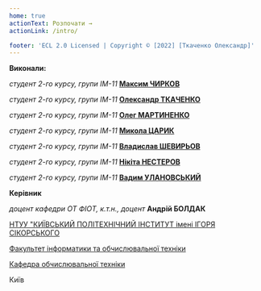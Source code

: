 ```yaml
---
home: true
actionText: Розпочати →
actionLink: /intro/

footer: 'ECL 2.0 Licensed | Copyright © [2022] [Ткаченко Олександр]'
---
```


**Виконали:**

_студент 2-го курсу, групи ІМ-11_<span padding-right:5em></span> **[Максим ЧИРКОВ](https://t.me/maxchyrkov)**

_студент 2-го курсу, групи ІМ-11_<span padding-right:5em></span> **[Олександр ТКАЧЕНКО](https://t.me/alexander_pixel)**

_студент 2-го курсу, групи ІМ-11_<span padding-right:5em></span> **[Олег МАРТИНЕНКО](https://t.me/olegoofy)**

_студент 2-го курсу, групи ІМ-11_<span padding-right:5em></span> **[Микола ЦАРИК](https://t.me/Ts4ryk)**

_студент 2-го курсу, групи ІМ-11_<span padding-right:5em></span> **[Владислав ШЕВИРЬОВ](https://t.me/o_g_vlad)**

_студент 2-го курсу, групи ІМ-11_<span padding-right:5em></span> **[Нікіта НЕСТЕРОВ](https://t.me/kamesoed)**

_студент 2-го курсу, групи ІМ-11_<span padding-right:5em></span> **[Вадим УЛАНОВСЬКИЙ](https://t.me/sol_n_tse)**

**Керівник**

_доцент кафедри ОТ ФІОТ, к.т.н., доцент_<span padding-right:5em></span> **Андрій БОЛДАК**

[НТУУ "КИЇВСЬКИЙ ПОЛІТЕХНІЧНИЙ ІНСТИТУТ імені ІГОРЯ СІКОРСЬКОГО](https://kpi.ua/)

[Факультет інформатики та обчислювальної техніки](https://fiot.kpi.ua/)

[Кафедра обчислювальної техніки](https://comsys.kpi.ua/)

Київ
